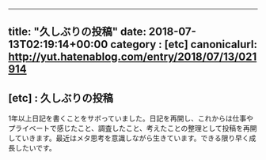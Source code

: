 
---
title: "久しぶりの投稿"
date: 2018-07-13T02:19:14+00:00
category : [etc]
canonicalurl: http://yut.hatenablog.com/entry/2018/07/13/021914
---

## [etc] : 久しぶりの投稿

<p>1年以上日記を書くことをサボっていました。日記を再開し、これからは仕事やプライベートで感じたこと、調査したこと、考えたことの整理として投稿を再開していきます。最近はメタ思考を意識しながら生きています。できる限り早く成長したいです。</p>


